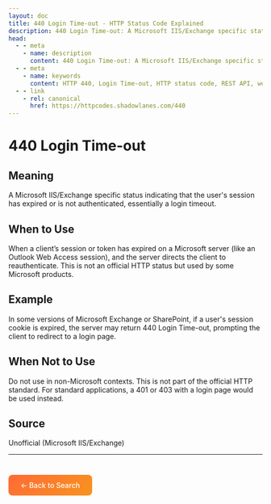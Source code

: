 ```yaml
---
layout: doc
title: 440 Login Time-out - HTTP Status Code Explained
description: 440 Login Time-out: A Microsoft IIS/Exchange specific status indicating that the user's session has expired or is not authenticated, essentially a login timeout...
head:
  - - meta
    - name: description
      content: 440 Login Time-out: A Microsoft IIS/Exchange specific status indicating that the user's session has expired or is not authenticated, essentially a login timeout...
  - - meta
    - name: keywords
      content: HTTP 440, Login Time-out, HTTP status code, REST API, web development
  - - link
    - rel: canonical
      href: https://httpcodes.shadowlanes.com/440
---
```


<script setup>
const structuredData = {
  "@context": "https://schema.org",
  "@type": "TechArticle",
  "headline": "440 Login Time-out - HTTP Status Code",
  "description": "A Microsoft IIS/Exchange specific status indicating that the user's session has expired or is not authenticated, essentially a login timeout.",
  "url": "https://httpcodes.shadowlanes.com/440",
  "keywords": "HTTP 440, Login Time-out, HTTP status code",
  "articleBody": "A Microsoft IIS/Exchange specific status indicating that the user's session has expired or is not authenticated, essentially a login timeout. When a client’s session or token has expired on a Microsoft server (like an Outlook Web Access session), and the server directs the client to reauthenticate. This is not an official HTTP status but used by some Microsoft products.",
  "publisher": {
    "@type": "Organization",
    "name": "HTTP Codes Explainer"
  }
}
</script>

<script type="application/ld+json" v-html="JSON.stringify(structuredData)"></script>

# 440 Login Time-out

## Meaning

A Microsoft IIS/Exchange specific status indicating that the user's session has expired or is not authenticated, essentially a login timeout.

## When to Use

When a client’s session or token has expired on a Microsoft server (like an Outlook Web Access session), and the server directs the client to reauthenticate. This is not an official HTTP status but used by some Microsoft products.

## Example

In some versions of Microsoft Exchange or SharePoint, if a user's session cookie is expired, the server may return 440 Login Time-out, prompting the client to redirect to a login page.

## When Not to Use

Do not use in non-Microsoft contexts. This is not part of the official HTTP standard. For standard applications, a 401 or 403 with a login page would be used instead.

## Source

Unofficial (Microsoft IIS/Exchange)

---

<div style="margin-top: 40px;">
  <a href="/" style="display: inline-block; padding: 12px 24px; background: linear-gradient(135deg, #ff6b35, #f7931e); color: white; text-decoration: none; border-radius: 8px; font-weight: 500;">← Back to Search</a>
</div>
